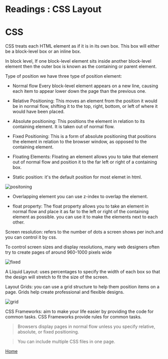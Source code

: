 # Readings : CSS Layout

# CSS

CSS treats each HTML element as if it is in its
own box. This box will either be a block-level
box or an inline box.

In block level, If one block-level element sits inside another block-level element then the outer box is
known as the containing or parent element.

Type of position we have three type of position element:
* Normal flow Every block-level element appears on a new line, causing each item to appear lower down the page than the previous one.

* Relative Positioning: This moves an element from the position it would be in normal
flow, shifting it to the top, right, bottom, or left of where it would have been placed.

* Absolute positioning: This positions the element in relation to its containing element. It is taken out of normal flow. 

* Fixed Positioning: This is a form of absolute
positioning that positions the element in relation to the browser window, as opposed to the containing element.

* Floating Elements: Floating an element allows
you to take that element out of normal flow and position it to the far left or right of a containing box.

* Static position: it's the default position for most elemet in html.

![positoning](https://hackernoon.com/drafts/t2w3yae.png)

* Overlapping element you can use z-index to overlap the element.

* float property: The float property allows you
to take an element in normal flow and place it as far to the left or right of the containing element as possible. you can use it to make the elements next to each other.

Screen resolution: refers to the number of dots a screen shows per inch.and you can control it by css.

To control screen sizes and display resolutions, many web designers often try to create pages of around 960-1000 pixels wide

![fixed](https://image.slidesharecdn.com/csslayouttechniques-130623051248-phpapp02/95/css-layout-techniques-24-638.jpg?cb=1371964476)

A Liquid Layout: uses percentages to specify the width
of each box so that the design will stretch to fit the size of the screen.

Layout Grids: you can use a grid structure to help them
position items on a page.
Grids help create professional and flexible designs.

![grid](https://i.ytimg.com/vi/68O6eOGAGqA/maxresdefault.jpg)

CSS Frameworks: aim to make your life easier by providing the code for common tasks.
CSS Frameworks provide rules for common tasks.

>Browsers display pages in normal flow unless you
specify relative, absolute, or fixed positioning.

>You can include multiple CSS files in one page.

[Home](README.md)


